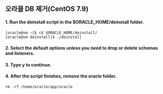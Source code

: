 ## 오라클 DB 제거(CentOS 7.9)
#### 1. Run the deinstall script in the $ORACLE_HOME/deinstall folder.
```text
[oracle@vm ~]$ cd $ORACLE_HOME/deinstall/
[oracle@vm deinstall]$ ./deinstall
```
#### 2. Select the default options unless you need to drop or delete schemas and listeners.
#### 3. Type y to continue.
#### 4. After the script finishes, remove the oracle folder.
```text
rm -rf /home/oracle/app/oracle
```